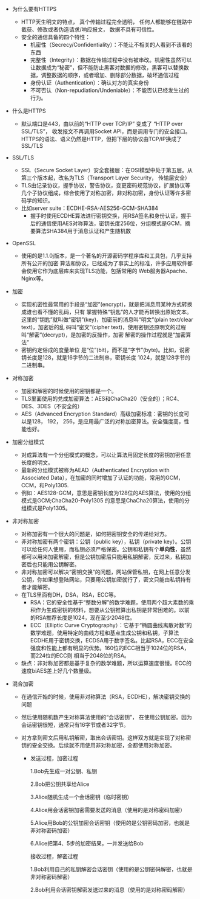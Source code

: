 - 为什么要有HTTPS

  - HTTP天生明文的特点， 真个传输过程完全透明， 任何人都能够在链路中截获、修改或者伪造请求/响应报文， 数据不具有可信性。
  - 安全的通信具备的四个特性：
    - 机密性（Secrecy/Confidentiality）：不能让不相关的人看到不该看的东西
    - 完整性（Integrity）：数据在传输过程中没有被串改。机密性虽然可以让数据成为“秘密”，但不能防止黑客对数据的修改，黑客可以替换数据，调整数据的顺序，或者增加、删除部分数据，破坏通信过程
    - 身份认证（Authentication）：确认对方的真实身份
    - 不可否认（Non-repudiation/Undeniable）：不能否认已经发生过的行为。

- 什么是HTTPS

  - 默认端口是443，由以前的“HTTP over TCP/IP” 变成了 “HTTP over SSL/TLS”， 收发报文不再调用Socket API，而是调用专门的安全接口。HTTPS的语法、语义仍然是HTTP，但把下层的协议由TCP/IP换成了SSL/TLS

- SSL/TLS

  - SSL（Secure Socket Layer）安全套接层：在OSI模型中处于第五层。从第三个版本起，改名为TLS（Transport Layer Security， 传输层安全）
  - TLS由记录协议，握手协议，警告协议，变更密码规范协议，扩展协议等几个子协议组成，综合使用了对称加密，非对称加密，身份认证等许多密码学的知识。
  - 比如server suite：ECDHE-RSA-AES256-GCM-SHA384
    - 握手时使用ECDHE算法进行密钥交换，用RSA签名和身份认证，握手后的通信使用AES对称算法，密钥长度256位，分组模式是GCM，摘要算法SHA384用于消息认证和产生随机数

- OpenSSL

  - 使用的是1.1.0j版本，是一个著名的开源密码学程序库和工具包，几乎支持所有公开的加密 算法和协议，已经成为了事实上的标准，许多应用软件都会使用它作为底层库来实现TLS功能，包括常用的 Web服务器Apache、Nginx等。

- 加密

  - 实现机密性最常用的手段是“加密”(encrypt)，就是把消息用某种方式转换成谁也看不懂的乱码，只有 掌握特殊“钥匙”的人才能再转换出原始文本。这里的“钥匙”就叫做“密钥”(key)，加密前的消息叫“明文”(plain text/clear text)，加密后的乱 码叫“密文”(cipher text)，使用密钥还原明文的过程叫“解密”(decrypt)，是加密的反操作，加密 解密的操作过程就是“加密算法”
  - 密钥约定俗成的度量单位 是“位”(bit)，而不是“字节”(byte)。比如，说密钥长度是128，就是16字节的二进制串，密钥长度 1024，就是128字节的二进制串。

- 对称加密

  - 加密和解密的时候使用的密钥都是一个。
  - TLS里面使用的兑成加密算法：AES和ChaCha20（安全的）；RC4、DES、3DES（不安全的）
  - AES（Advanced Encryption Standard）高级加密标准：密钥的长度可以是128， 192， 256，是应用最广泛的对称加密算法。安全强度高，性能也好。

- 加密分组模式

  - 对成算法有一个分组模式的概念，可以让算法用固定长度的密钥加密任意长度的明文。
  - 最新的分组模式被称为AEAD（Authenticated Encryption with Associated Data），在加密的同时增加了认证的功能，常用的GCM，CCM，和Poly1305. 
  - 例如：AES128-GCM，意思是密钥长度为128位的AES算法，使用的分组模式是GCM;ChaCha20-Poly1305 的意思是ChaCha20算法，使用的分组模式是Poly1305。

- 非对称加密

  - 对称加密有一个很大的问题是，如何把密钥安全的传递给对方。
  - 非对称加密有两个密钥：公钥（public key），私钥（private key）。公钥可以给任何人使用，而私钥必须严格保密。公钥和私钥有个**单向性**，虽然都可以用来加密解密，但是公钥加密后只能用私钥解密，反过来，私钥加密后也只能用公钥解密。
  - 非对称加密可以解决“密钥交换”的问题，网站保管私钥，在网上任意分发公钥，你如果想登陆网站，只要用公钥加密就行了，密文只能由私钥持有者才能解密。
  - 在TLS里面有DH，DSA，RSA，ECC等。
    - RSA：它的安全性基于“整数分解”的数学难题，使用两个超大素数的乘积作为生成密钥的材料，想要从公钥推算出私钥是非常困难的。以前的RSA推荐长度是1024，现在至少2048位。
    - ECC（Elliptic Curve Cryptography）：它基于“椭圆曲线离散对数”的数学难题，使用特定的曲线方程和基点生成公钥和私钥，子算法ECDHE用于密钥交换，ECDSA用于数字签名。比起RSA，ECC在安全强度和性能上都有明显的优势。160位的ECC相当于1024位的RSA，而224位的ECC则 相当于2048位的RSA。
  - 缺点：非对称加密都是基于复杂的数学难题，所以运算速度很慢。ECC的速度biAES差上好几个数量级。

- 混合加密

  - 在通信开始的时候，使用非对称算法（RSA，ECDHE），解决密钥交换的问题

  - 然后使用随机数产生对称算法使用的“会话密钥”， 在使用公钥加密。因为会话密钥很短，通常只有16字节或者32字节。

  - 对方拿到密文后用私钥解密，取出会话密钥。这样双方就是实现了对称密钥的安全交换。后续就不用使用非对称加密，全都使用对称加密。 

    - 发送过程，加密过程

      1.Bob先生成一对公钥、私钥

      2.Bob把公钥共享给Alice

      3.Alice随机生成一个会话密钥（临时密钥）

      4.Alice用会话密钥加密需要发送的消息（使用的是对称密码加密）

      5.Alice用Bob的公钥加密会话密钥（使用的是公钥密码加密，也就是非对称密码加密）

      6.Alice把第4、5步的加密结果，一并发送给Bob

      接收过程，解密过程

      1.Bob利用自己的私钥解密会话密钥（使用的是公钥密码解密，也就是非对称密码解密）

      2.Bob利用会话密钥解密发送过来的消息（使用的是对称密码解密）

